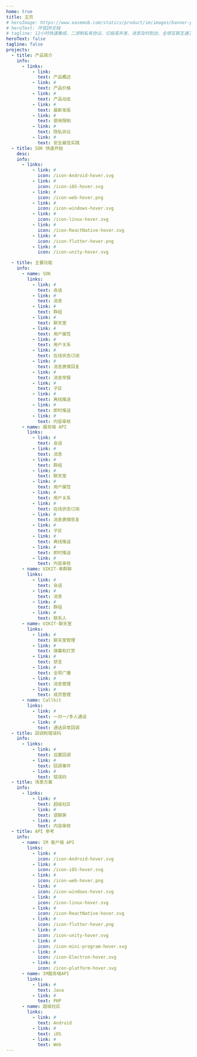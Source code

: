 ```yaml
---
home: true
title: 主页
# heroImage: https://www.easemob.com/statics/product/im/images/banner-pic.png
# heroText: 环信IM文档
# tagline: 12小时快速集成、二进制私有协议、亿级高并发、消息及时到达、全球互联互通三大范德萨发生发大水范德萨三大法师法as的撒发的
heroText: false
tagline: false
projects:
  - title: 产品简介
    info:
      - links:
          - link: 
            text: 产品概述
          - link: #
            text: 产品价格
          - link: #
            text: 产品动态
          - link: #
            text: 最新发版
          - link: #
            text: 使用限制  
          - link: #
            text: 隐私协议
          - link: #
            text: 安全最佳实践
  - title: SDK 快速开始
    desc: 
    info:
      - links:
          - link: #
            icon: /icon-Android-hover.svg
          - link: #
            icon: /icon-iOS-hover.svg
          - link: #
            icon: /icon-web-hover.png
          - link: #
            icon: /icon-windows-hover.svg
          - link: #
            icon: /icon-linux-hover.svg
          - link: #
            icon: /icon-ReactNative-hover.svg
          - link: #
            icon: /icon-flutter-hover.png
          - link: #
            icon: /icon-unity-hover.svg

  - title: 主要功能
    info:
      - name: SDK
        links:
          - link: #
            text: 会话
          - link: #
            text: 消息
          - link: #
            text: 群组
          - link: #
            text: 聊天室
          - link: #
            text: 用户属性
          - link: #
            text: 用户关系
          - link: #
            text: 在线状态订阅
          - link: #
            text: 消息表情回复
          - link: #
            text: 消息举报  
          - link: #
            text: 子区
          - link: #
            text: 离线推送
          - link: #
            text: 即时推送
          - link: #
            text: 内容审核
      - name: 服务端 API
        links:
          - link: #
            text: 会话
          - link: #
            text: 消息
          - link: #
            text: 群组
          - link: #
            text: 聊天室
          - link: #
            text: 用户属性
          - link: #
            text: 用户关系
          - link: #
            text: 在线状态订阅
          - link: #
            text: 消息表情恢复
          - link: #
            text: 子区
          - link: #
            text: 离线推送
          - link: #
            text: 即时推送  
          - link: #
            text: 内容审核      
      - name: UIKIT-单群聊 
        links:
          - link: #
            text: 会话
          - link: #
            text: 消息
          - link: #
            text: 群组
          - link: #
            text: 联系人
      - name: UIKIT-聊天室
        links:
          - link: #
            text: 聊天室管理
          - link: #
            text: 弹幕和打赏
          - link: #
            text: 禁言
          - link: #
            text: 全局广播
          - link: #
            text: 消息管理
          - link: #
            text: 成员管理
      - name: Callkit 
        links:
          - link: #
            text: 一对一/多人通话
          - link: #
            text: 通话异常回调     
  - title: 回调和错误码
    info:
      - links:
          - link: #
            text: 设置回调
          - link: #
            text: 回调事件
          - link: #
            text: 错误码           
  - title: 场景方案
    info:
      - links:
          - link: #
            text: 超级社区
          - link: #
            text: 语聊房
          - link: #
            text: 内容审核                          
  - title: API 参考
    info:
      - name: IM 客户端 API
        links:
          - link: #
            icon: /icon-Android-hover.svg
          - link: #
            icon: /icon-iOS-hover.svg
          - link: #
            icon: /icon-web-hover.png
          - link: #
            icon: /icon-windows-hover.svg
          - link: #
            icon: /icon-linux-hover.svg
          - link: #
            icon: /icon-ReactNative-hover.svg
          - link: #
            icon: /icon-flutter-hover.png
          - link: #
            icon: /icon-unity-hover.svg
          - link: #
            icon: /icon-mini-program-hover.svg
          - link: #
            icon: /icon-Electron-hover.svg
          - link: #
            icon: /icon-platform-hover.svg
      - name: IM服务端API
        links:
          - link: #
            text: Java
          - link: #
            text: PHP
      - name: 超级社区
        links:
          - link: #
            text: Android
          - link: #
            text: iOS
          - link: #
            text: Web
---
```

